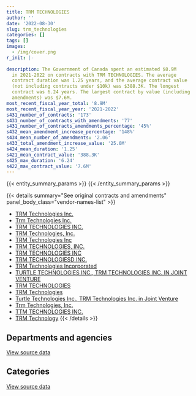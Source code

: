 ```yaml
---
title: TRM TECHNOLOGIES
author: ''
date: '2022-08-30'
slug: trm_technologies
categories: []
tags: []
images:
  - /img/cover.png
r_init: |-
  
description: The Government of Canada spent an estimated $8.9M
  in 2021-2022 on contracts with TRM TECHNOLOGIES. The average
  contract duration was 1.25 years, and the average contract value
  (not including contracts under $10k) was $388.3K. The longest
  contract was 6.24 years. The largest contract by value (including
  amendments) was $7.6M.
most_recent_fiscal_year_total: '8.9M'
most_recent_fiscal_year_year: '2021-2022'
s431_number_of_contracts: '173'
s431_number_of_contracts_with_amendments: '77'
s431_number_of_contracts_amendments_percentage: '45%'
s432_mean_amendment_increase_percentage: '148%'
s434_mean_number_of_amendments: '2.06'
s433_total_amendment_increase_value: '25.0M'
s424_mean_duration: '1.25'
s421_mean_contract_value: '388.3K'
s425_max_duration: '6.24'
s422_max_contract_value: '7.6M'
---
```


<script src="/rmarkdown-libs/htmlwidgets/htmlwidgets.js"></script>
<link href="/rmarkdown-libs/datatables-css/datatables-crosstalk.css" rel="stylesheet" />
<script src="/rmarkdown-libs/datatables-binding/datatables.js"></script>
<script src="/rmarkdown-libs/jquery/jquery-3.6.0.min.js"></script>
<link href="/rmarkdown-libs/dt-core-bootstrap/css/dataTables.bootstrap.min.css" rel="stylesheet" />
<link href="/rmarkdown-libs/dt-core-bootstrap/css/dataTables.bootstrap.extra.css" rel="stylesheet" />
<script src="/rmarkdown-libs/dt-core-bootstrap/js/jquery.dataTables.min.js"></script>
<script src="/rmarkdown-libs/dt-core-bootstrap/js/dataTables.bootstrap.min.js"></script>
<link href="/rmarkdown-libs/crosstalk/css/crosstalk.min.css" rel="stylesheet" />
<script src="/rmarkdown-libs/crosstalk/js/crosstalk.min.js"></script>
<script src="/rmarkdown-libs/htmlwidgets/htmlwidgets.js"></script>
<link href="/rmarkdown-libs/datatables-css/datatables-crosstalk.css" rel="stylesheet" />
<script src="/rmarkdown-libs/datatables-binding/datatables.js"></script>
<script src="/rmarkdown-libs/jquery/jquery-3.6.0.min.js"></script>
<link href="/rmarkdown-libs/dt-core-bootstrap/css/dataTables.bootstrap.min.css" rel="stylesheet" />
<link href="/rmarkdown-libs/dt-core-bootstrap/css/dataTables.bootstrap.extra.css" rel="stylesheet" />
<script src="/rmarkdown-libs/dt-core-bootstrap/js/jquery.dataTables.min.js"></script>
<script src="/rmarkdown-libs/dt-core-bootstrap/js/dataTables.bootstrap.min.js"></script>
<link href="/rmarkdown-libs/crosstalk/css/crosstalk.min.css" rel="stylesheet" />
<script src="/rmarkdown-libs/crosstalk/js/crosstalk.min.js"></script>

{{< entity_summary_params >}}
{{< /entity_summary_params >}}

{{< details summary="See original contracts and amendments" panel_body_class="vendor-names-list" >}}
- [TRM Technologies Inc.](https://search.open.canada.ca/en/ct/?sort=contract_value_f%20desc&page=1&search_text=%22TRM%20Technologies%20Inc.%22)
- [Trm Technologies Inc.](https://search.open.canada.ca/en/ct/?sort=contract_value_f%20desc&page=1&search_text=%22Trm%20Technologies%20Inc.%22)
- [TRM TECHNOLOGIES INC.](https://search.open.canada.ca/en/ct/?sort=contract_value_f%20desc&page=1&search_text=%22TRM%20TECHNOLOGIES%20INC.%22)
- [TRM Technologies, Inc.](https://search.open.canada.ca/en/ct/?sort=contract_value_f%20desc&page=1&search_text=%22TRM%20Technologies%2c%20Inc.%22)
- [TRM Technologies Inc](https://search.open.canada.ca/en/ct/?sort=contract_value_f%20desc&page=1&search_text=%22TRM%20Technologies%20Inc%22)
- [TRM TECHNOLOGIES, INC.](https://search.open.canada.ca/en/ct/?sort=contract_value_f%20desc&page=1&search_text=%22TRM%20TECHNOLOGIES%2c%20INC.%22)
- [TRM TECHNOLOGIES INC](https://search.open.canada.ca/en/ct/?sort=contract_value_f%20desc&page=1&search_text=%22TRM%20TECHNOLOGIES%20INC%22)
- [TRM TECHNOLOGIESD INC.](https://search.open.canada.ca/en/ct/?sort=contract_value_f%20desc&page=1&search_text=%22TRM%20TECHNOLOGIESD%20INC.%22)
- [TRM Technologies Incorporated](https://search.open.canada.ca/en/ct/?sort=contract_value_f%20desc&page=1&search_text=%22TRM%20Technologies%20Incorporated%22)
- [TURTLE TECHNOLOGIES INC., TRM TECHNOLOGIES INC. IN JOINT VENTURE](https://search.open.canada.ca/en/ct/?sort=contract_value_f%20desc&page=1&search_text=%22TURTLE%20TECHNOLOGIES%20INC.%2c%20TRM%20TECHNOLOGIES%20INC.%20IN%20JOINT%20VENTURE%22)
- [TRM TECHNOLOGIES](https://search.open.canada.ca/en/ct/?sort=contract_value_f%20desc&page=1&search_text=%22TRM%20TECHNOLOGIES%22)
- [TRM Technologies](https://search.open.canada.ca/en/ct/?sort=contract_value_f%20desc&page=1&search_text=%22TRM%20Technologies%22)
- [Turtle Technologies Inc., TRM Technologies Inc. in Joint Venture](https://search.open.canada.ca/en/ct/?sort=contract_value_f%20desc&page=1&search_text=%22Turtle%20Technologies%20Inc.%2c%20TRM%20Technologies%20Inc.%20in%20Joint%20Venture%22)
- [Trm Technologies, Inc.](https://search.open.canada.ca/en/ct/?sort=contract_value_f%20desc&page=1&search_text=%22Trm%20Technologies%2c%20Inc.%22)
- [TTM TECHNOLOGIES INC.](https://search.open.canada.ca/en/ct/?sort=contract_value_f%20desc&page=1&search_text=%22TTM%20TECHNOLOGIES%20INC.%22)
- [TRM Technology](https://search.open.canada.ca/en/ct/?sort=contract_value_f%20desc&page=1&search_text=%22TRM%20Technology%22)
{{< /details >}}

## Departments and agencies

<div id="htmlwidget-1" style="width:100%;height:auto;" class="datatables html-widget"></div>
<script type="application/json" data-for="htmlwidget-1">{"x":{"style":"bootstrap","filter":"none","vertical":false,"data":[["<a href=\"/departments/aafc-aac/\">Agriculture and Agri-Food Canada<\/a>","<a href=\"/departments/cbsa-asfc/\">Canada Border Services Agency<\/a>","<a href=\"/departments/chrc-ccdp/\">Canadian Human Rights Commission<\/a>","<a href=\"/departments/cic/\">Immigration, Refugees and Citizenship Canada<\/a>","<a href=\"/departments/cra-arc/\">Canada Revenue Agency<\/a>","<a href=\"/departments/csps-efpc/\">Canada School of Public Service<\/a>","<a href=\"/departments/dfo-mpo/\">Fisheries and Oceans Canada<\/a>","<a href=\"/departments/dnd-mdn/\">National Defence<\/a>","<a href=\"/departments/ec/\">Environment and Climate Change Canada<\/a>","<a href=\"/departments/elections/\">Elections Canada<\/a>","<a href=\"/departments/esdc-edsc/\">Employment and Social Development Canada<\/a>","<a href=\"/departments/fcac-acfc/\">Financial Consumer Agency of Canada<\/a>","<a href=\"/departments/fin/\">Department of Finance Canada<\/a>","<a href=\"/departments/fintrac-canafe/\">Financial Transactions and Reports Analysis Centre of Canada<\/a>","<a href=\"/departments/ic/\">Innovation, Science and Economic Development Canada<\/a>","<a href=\"/departments/infc/\">Infrastructure Canada<\/a>","<a href=\"/departments/lac-bac/\">Library and Archives Canada<\/a>","<a href=\"/departments/nrc-cnrc/\">National Research Council Canada<\/a>","<a href=\"/departments/nsira-ossnr/\">National Security and Intelligence Review Agency<\/a>","<a href=\"/departments/ocl-cal/\">Office of the Commissioner of Lobbying of Canada<\/a>","<a href=\"/departments/opc-cpvp/\">Office of the Privacy Commissioner of Canada<\/a>","<a href=\"/departments/osfi-bsif/\">Office of the Superintendent of Financial Institutions Canada<\/a>","<a href=\"/departments/pmprb-cepmb/\">Patented Medicine Prices Review Board Canada<\/a>","<a href=\"/departments/ps-sp/\">Public Safety Canada<\/a>","<a href=\"/departments/psc-cfp/\">Public Service Commission of Canada<\/a>","<a href=\"/departments/pwgsc-tpsgc/\">Public Services and Procurement Canada<\/a>","<a href=\"/departments/ssc-spc/\">Shared Services Canada<\/a>","<a href=\"/departments/statcan/\">Statistics Canada<\/a>","<a href=\"/departments/tc/\">Transport Canada<\/a>","<a href=\"/departments/vac-acc/\">Veterans Affairs Canada<\/a>"],[98932.16,644030.44,60384.38,427157.37,null,43058.47,57508.86,2565569.19,428756.13,114247.66,1366086.25,183934.24,null,34686,null,62983.92,23229.15,null,null,null,null,410155.48,5364.97,1059.38,216878.57,2022665.26,294988.57,null,283529.62,96087.93],[38038.25,645794.91,null,228296.46,null,41691.53,0,1536433.56,197392.98,197493.04,1361704.48,247499.76,null,51980,39999.74,null,null,null,null,30407.96,17673.2,417729.06,33281.03,21540.62,306426.71,2330346.19,185573.44,352432.42,186871.25,null],[11434.33,644030.44,null,290346.84,null,null,147560.55,1210996.65,293125.07,null,51738.71,null,25990,51980,null,null,null,54352.24,null,12848.44,null,403016.79,null,null,null,2372967.59,80099.07,405797.58,222821.25,32343.75],[52473.95,3310804.55,null,467312.85,140592.99,null,166468.77,1612660.94,311998.81,null,71104.91,null,null,null,null,null,null,286117.28,131039.02,15255,null,null,null,null,null,2028166.37,96266.55,null,222821.25,null]],"container":"<table class=\"table table-striped table-hover row-border order-column display\">\n  <thead>\n    <tr>\n      <th>Department<\/th>\n      <th>2018-2019<\/th>\n      <th>2019-2020<\/th>\n      <th>2020-2021<\/th>\n      <th>2021-2022<\/th>\n    <\/tr>\n  <\/thead>\n<\/table>","options":{"order":[[4,"desc"]],"pageLength":10,"autoWidth":true,"columnDefs":[{"targets":1,"render":"function(data, type, row, meta) {\n    return type !== 'display' ? data : DTWidget.formatCurrency(data, \"$\", 2, 3, \",\", \".\", true, null);\n  }"},{"targets":2,"render":"function(data, type, row, meta) {\n    return type !== 'display' ? data : DTWidget.formatCurrency(data, \"$\", 2, 3, \",\", \".\", true, null);\n  }"},{"targets":3,"render":"function(data, type, row, meta) {\n    return type !== 'display' ? data : DTWidget.formatCurrency(data, \"$\", 2, 3, \",\", \".\", true, null);\n  }"},{"targets":4,"render":"function(data, type, row, meta) {\n    return type !== 'display' ? data : DTWidget.formatCurrency(data, \"$\", 2, 3, \",\", \".\", true, null);\n  }"},{"width":"16%","targets":[1,2,3,4]},{"className":"dt-right","targets":[1,2,3,4]}],"orderClasses":false}},"evals":["options.columnDefs.0.render","options.columnDefs.1.render","options.columnDefs.2.render","options.columnDefs.3.render"],"jsHooks":[]}</script>
<p class="text-right">
<a href="https://github.com/GoC-Spending/contracts-data/tree/main/data/out/vendors/trm_technologies/summary_by_fiscal_year_by_department.csv" class="source-data-link btn btn-link">View source data</a>
</p>

## Categories

<div id="htmlwidget-2" style="width:100%;height:auto;" class="datatables html-widget"></div>
<script type="application/json" data-for="htmlwidget-2">{"x":{"style":"bootstrap","filter":"none","vertical":false,"data":[["<a href=\"/categories/facilities_and_construction/\">Facilities and construction<\/a>","<a href=\"/categories/defence/\">Defence<\/a>","<a href=\"/categories/professional_services/\">Professional services<\/a>","<a href=\"/categories/information_technology/\">Information technology<\/a>","<a href=\"/categories/security_and_protection/\">Security and protection<\/a>"],[172690.23,1388812.06,3328081.83,4529357.65,22352.23],[251869.94,180049.86,4335107.08,3679166.26,22413.47],[251181.77,null,3856437.42,2203830.1,null],[251181.77,401664.29,3622563.55,4637673.63,null]],"container":"<table class=\"table table-striped table-hover row-border order-column display\">\n  <thead>\n    <tr>\n      <th>Category<\/th>\n      <th>2018-2019<\/th>\n      <th>2019-2020<\/th>\n      <th>2020-2021<\/th>\n      <th>2021-2022<\/th>\n    <\/tr>\n  <\/thead>\n<\/table>","options":{"order":[[4,"desc"]],"dom":"t","pageLength":30,"autoWidth":true,"columnDefs":[{"targets":1,"render":"function(data, type, row, meta) {\n    return type !== 'display' ? data : DTWidget.formatCurrency(data, \"$\", 2, 3, \",\", \".\", true, null);\n  }"},{"targets":2,"render":"function(data, type, row, meta) {\n    return type !== 'display' ? data : DTWidget.formatCurrency(data, \"$\", 2, 3, \",\", \".\", true, null);\n  }"},{"targets":3,"render":"function(data, type, row, meta) {\n    return type !== 'display' ? data : DTWidget.formatCurrency(data, \"$\", 2, 3, \",\", \".\", true, null);\n  }"},{"targets":4,"render":"function(data, type, row, meta) {\n    return type !== 'display' ? data : DTWidget.formatCurrency(data, \"$\", 2, 3, \",\", \".\", true, null);\n  }"},{"width":"16%","targets":[1,2,3,4]},{"className":"dt-right","targets":[1,2,3,4]}],"orderClasses":false,"lengthMenu":[10,25,30,50,100]}},"evals":["options.columnDefs.0.render","options.columnDefs.1.render","options.columnDefs.2.render","options.columnDefs.3.render"],"jsHooks":[]}</script>
<p class="text-right">
<a href="https://github.com/GoC-Spending/contracts-data/tree/main/data/out/vendors/trm_technologies/summary_by_fiscal_year_by_category.csv" class="source-data-link btn btn-link">View source data</a>
</p>
